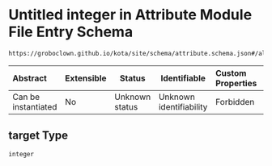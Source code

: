 # Untitled integer in Attribute Module File Entry Schema

```txt
https://groboclown.github.io/kota/site/schema/attribute.schema.json#/allOf/1/oneOf/7/allOf/1/oneOf/0/properties/target
```




| Abstract            | Extensible | Status         | Identifiable            | Custom Properties | Additional Properties | Access Restrictions | Defined In                                                                                       |
| :------------------ | ---------- | -------------- | ----------------------- | :---------------- | --------------------- | ------------------- | ------------------------------------------------------------------------------------------------ |
| Can be instantiated | No         | Unknown status | Unknown identifiability | Forbidden         | Allowed               | none                | [attribute.schema.json\*](../../../../docs/bin/out/attribute.schema.json "open original schema") |

## target Type

`integer`
